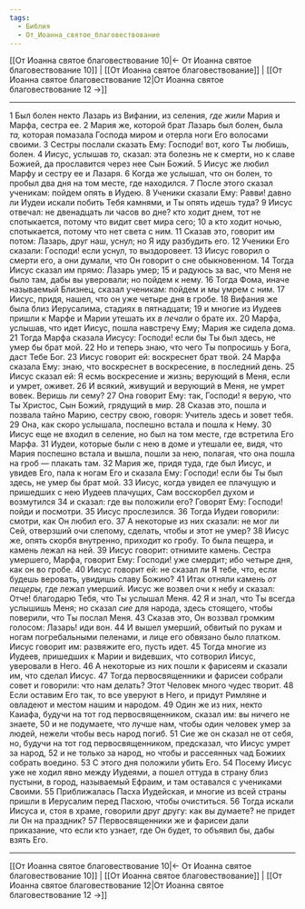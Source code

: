 ```yaml
---
tags:
  - Библия
  - От_Иоанна_святое_благовествование
---
```

[[От Иоанна святое благовествование 10|← От Иоанна святое благовествование 10]] | [[От Иоанна святое благовествование]] | [[От Иоанна святое благовествование 12|От Иоанна святое благовествование 12 →]]

---
1 Был болен некто Лазарь из Вифании, из селения, <I>где</I> <I>жили</I> Мария и Марфа, сестра ее.
2 Мария же, которой брат Лазарь был болен, была <I>та,</I> которая помазала Господа миром и отерла ноги Его волосами своими.
3 Сестры послали сказать Ему: Господи! вот, кого Ты любишь, болен.
4 Иисус, услышав <I>то,</I> сказал: эта болезнь не к смерти, но к славе Божией, да прославится через нее Сын Божий.
5 Иисус же любил Марфу и сестру ее и Лазаря.
6 Когда же услышал, что он болен, то пробыл два дня на том месте, где находился.
7 После этого сказал ученикам: пойдем опять в Иудею.
8 Ученики сказали Ему: Равви! давно ли Иудеи искали побить Тебя камнями, и Ты опять идешь туда?
9 Иисус отвечал: не двенадцать ли часов во дне? кто ходит днем, тот не спотыкается, потому что видит свет мира сего;
10 а кто ходит ночью, спотыкается, потому что нет света с ним.
11 Сказав это, говорит им потом: Лазарь, друг наш, уснул; но Я иду разбудить его.
12 Ученики Его сказали: Господи! если уснул, то выздоровеет.
13 Иисус говорил о смерти его, а они думали, что Он говорит о сне обыкновенном.
14 Тогда Иисус сказал им прямо: Лазарь умер;
15 и радуюсь за вас, что Меня не было там, дабы вы уверовали; но пойдем к нему.
16 Тогда Фома, иначе называемый Близнец, сказал ученикам: пойдем и мы умрем с ним.
17 Иисус, придя, нашел, что он уже четыре дня в гробе.
18 Вифания же была близ Иерусалима, стадиях в пятнадцати;
19 и многие из Иудеев пришли к Марфе и Марии утешать их <I>в</I> <I>печали</I> о брате их.
20 Марфа, услышав, что идет Иисус, пошла навстречу Ему; Мария же сидела дома.
21 Тогда Марфа сказала Иисусу: Господи! если бы Ты был здесь, не умер бы брат мой.
22 Но и теперь знаю, что чего Ты попросишь у Бога, даст Тебе Бог.
23 Иисус говорит ей: воскреснет брат твой.
24 Марфа сказала Ему: знаю, что воскреснет в воскресение, в последний день.
25 Иисус сказал ей: Я есмь воскресение и жизнь; верующий в Меня, если и умрет, оживет.
26 И всякий, живущий и верующий в Меня, не умрет вовек. Веришь ли сему?
27 Она говорит Ему: так, Господи! я верую, что Ты Христос, Сын Божий, грядущий в мир.
28 Сказав это, пошла и позвала тайно Марию, сестру свою, говоря: Учитель здесь и зовет тебя.
29 Она, как скоро услышала, поспешно встала и пошла к Нему.
30 Иисус еще не входил в селение, но был на том месте, где встретила Его Марфа.
31 Иудеи, которые были с нею в доме и утешали ее, видя, что Мария поспешно встала и вышла, пошли за нею, полагая, что она пошла на гроб — плакать там.
32 Мария же, придя туда, где был Иисус, и увидев Его, пала к ногам Его и сказала Ему: Господи! если бы Ты был здесь, не умер бы брат мой.
33 Иисус, когда увидел ее плачущую и пришедших с нею Иудеев плачущих, Сам восскорбел духом и возмутился
34 и сказал: где вы положили его? Говорят Ему: Господи! пойди и посмотри.
35 Иисус прослезился.
36 Тогда Иудеи говорили: смотри, как Он любил его.
37 А некоторые из них сказали: не мог ли Сей, отверзший очи слепому, сделать, чтобы и этот не умер?
38 Иисус же, опять скорбя внутренно, приходит ко гробу. То была пещера, и камень лежал на ней.
39 Иисус говорит: отнимите камень. Сестра умершего, Марфа, говорит Ему: Господи! уже смердит; ибо четыре дня, как он во гробе.
40 Иисус говорит ей: не сказал ли Я тебе, что, если будешь веровать, увидишь славу Божию?
41 Итак отняли камень <I>от</I> <I>пещеры,</I> где лежал умерший. Иисус же возвел очи к небу и сказал: Отче! благодарю Тебя, что Ты услышал Меня.
42 Я и знал, что Ты всегда услышишь Меня; но сказал <I>сие</I> для народа, здесь стоящего, чтобы поверили, что Ты послал Меня.
43 Сказав это, Он воззвал громким голосом: Лазарь! иди вон.
44 И вышел умерший, обвитый по рукам и ногам погребальными пеленами, и лице его обвязано было платком. Иисус говорит им: развяжите его, пусть идет.
45 Тогда многие из Иудеев, пришедших к Марии и видевших, что сотворил Иисус, уверовали в Него.
46 А некоторые из них пошли к фарисеям и сказали им, что сделал Иисус.
47 Тогда первосвященники и фарисеи собрали совет и говорили: что нам делать? Этот Человек много чудес творит.
48 Если оставим Его так, то все уверуют в Него, и придут Римляне и овладеют и местом нашим и народом.
49 Один же из них, некто Каиафа, будучи на тот год первосвященником, сказал им: вы ничего не знаете,
50 и не подумаете, что лучше нам, чтобы один человек умер за людей, нежели чтобы весь народ погиб.
51 Сие же он сказал не от себя, но, будучи на тот год первосвященником, предсказал, что Иисус умрет за народ,
52 и не только за народ, но чтобы и рассеянных чад Божиих собрать воедино.
53 С этого дня положили убить Его.
54 Посему Иисус уже не ходил явно между Иудеями, а пошел оттуда в страну близ пустыни, в город, называемый Ефраим, и там оставался с учениками Своими.
55 Приближалась Пасха Иудейская, и многие из всей страны пришли в Иерусалим перед Пасхою, чтобы очиститься.
56 Тогда искали Иисуса и, стоя в храме, говорили друг другу: как вы думаете? не придет ли Он на праздник?
57 Первосвященники же и фарисеи дали приказание, что если кто узнает, где Он будет, то объявил бы, дабы взять Его.

---
[[От Иоанна святое благовествование 10|← От Иоанна святое благовествование 10]] | [[От Иоанна святое благовествование]] | [[От Иоанна святое благовествование 12|От Иоанна святое благовествование 12 →]]